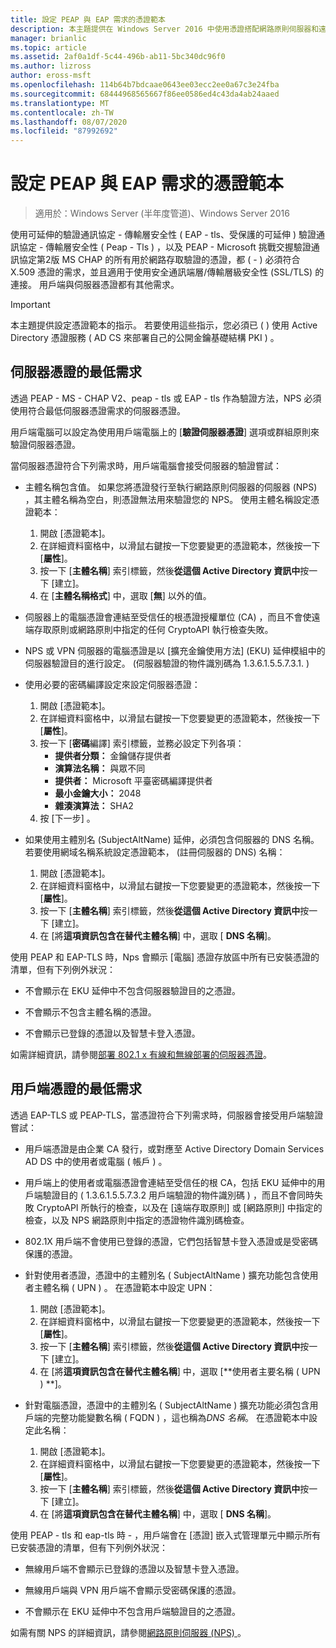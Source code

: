 ```yaml
---
title: 設定 PEAP 與 EAP 需求的憑證範本
description: 本主題提供在 Windows Server 2016 中使用憑證搭配網路原則伺服器和遠端存取的相關資訊。
manager: brianlic
ms.topic: article
ms.assetid: 2af0a1df-5c44-496b-ab11-5bc340dc96f0
ms.author: lizross
author: eross-msft
ms.openlocfilehash: 114b64b7bdcaae0643ee03ecc2ee0a67c3e24fba
ms.sourcegitcommit: 68444968565667f86ee0586ed4c43da4ab24aaed
ms.translationtype: MT
ms.contentlocale: zh-TW
ms.lasthandoff: 08/07/2020
ms.locfileid: "87992692"
---
```

# <a name="configure-certificate-templates-for-peap-and-eap-requirements"></a>設定 PEAP 與 EAP 需求的憑證範本

>適用於：Windows Server (半年度管道)、Windows Server 2016

使用可延伸的驗證通訊協定 \- 傳輸層安全性 \( EAP \- tls、受保護的可延伸 \) 驗證通訊協定 \- 傳輸層安全性 \( Peap \- Tls \) ，以及 PEAP \- Microsoft 挑戰交握驗證通訊協定第2版 MS CHAP 的所有用於網路存取驗證的憑證，都 \( \- \) 必須符合 X.509 憑證的需求，並且適用于使用安全通訊端層/傳輸層級安全性 (SSL/TLS) 的連接。 用戶端與伺服器憑證都有其他需求。

>[!IMPORTANT]
>本主題提供設定憑證範本的指示。 若要使用這些指示，您必須已 \( \) 使用 Active Directory 憑證服務 \( AD CS 來部署自己的公開金鑰基礎結構 PKI \) 。

## <a name="minimum-server-certificate-requirements"></a>伺服器憑證的最低需求

透過 PEAP \- MS \- CHAP V2、peap \- tls 或 EAP \- tls 作為驗證方法，NPS 必須使用符合最低伺服器憑證需求的伺服器憑證。

用戶端電腦可以設定為使用用戶端電腦上的 [**驗證伺服器憑證**] 選項或群組原則來驗證伺服器憑證。

當伺服器憑證符合下列需求時，用戶端電腦會接受伺服器的驗證嘗試：

- 主體名稱包含值。 如果您將憑證發行至執行網路原則伺服器的伺服器 (NPS) ，其主體名稱為空白，則憑證無法用來驗證您的 NPS。 使用主體名稱設定憑證範本：

    1. 開啟 [憑證範本]。
    2. 在詳細資料窗格中，以滑鼠右鍵按一下您要變更的憑證範本，然後按一下 [**屬性**]。
    3. 按一下 [**主體名稱**] 索引標籤，然後**從這個 Active Directory 資訊中**按一下 [建立]。
    4. 在 [**主體名稱格式**] 中，選取 [**無**] 以外的值。

- 伺服器上的電腦憑證會連結至受信任的根憑證授權單位 (CA) ，而且不會使遠端存取原則或網路原則中指定的任何 CryptoAPI 執行檢查失敗。

- NPS 或 VPN 伺服器的電腦憑證是以 [擴充金鑰使用方法] (EKU) 延伸模組中的伺服器驗證目的進行設定。  (伺服器驗證的物件識別碼為 1.3.6.1.5.5.7.3.1. ) 

- 使用必要的密碼編譯設定來設定伺服器憑證：

    1. 開啟 [憑證範本]。
    2. 在詳細資料窗格中，以滑鼠右鍵按一下您要變更的憑證範本，然後按一下 [**屬性**]。
    3. 按一下 [**密碼**編譯] 索引標籤，並務必設定下列各項：
       - **提供者分類：** 金鑰儲存提供者
       - **演算法名稱：** 與眾不同
       - **提供者：** Microsoft 平臺密碼編譯提供者
       - **最小金鑰大小：** 2048
       - **雜湊演算法：** SHA2
    4. 按 [下一步]  。

- 如果使用主體別名 (SubjectAltName) 延伸，必須包含伺服器的 DNS 名稱。 若要使用網域名稱系統設定憑證範本， (註冊伺服器的 DNS) 名稱：

    1. 開啟 [憑證範本]。
    2. 在詳細資料窗格中，以滑鼠右鍵按一下您要變更的憑證範本，然後按一下 [**屬性**]。
    3. 按一下 [**主體名稱**] 索引標籤，然後**從這個 Active Directory 資訊中**按一下 [建立]。
    4. 在 [將**這項資訊包含在替代主體名稱**] 中，選取 [ **DNS 名稱**]。

使用 PEAP 和 EAP-TLS 時，Nps 會顯示 [電腦] 憑證存放區中所有已安裝憑證的清單，但有下列例外狀況：

- 不會顯示在 EKU 延伸中不包含伺服器驗證目的之憑證。

- 不會顯示不包含主體名稱的憑證。

- 不會顯示已登錄的憑證以及智慧卡登入憑證。

如需詳細資訊，請參閱[部署 802.1 x 有線和無線部署的伺服器憑證](../../core-network-guide/cncg/server-certs/deploy-server-certificates-for-802.1x-wired-and-wireless-deployments.md)。

## <a name="minimum-client-certificate-requirements"></a>用戶端憑證的最低需求

透過 EAP-TLS 或 PEAP-TLS，當憑證符合下列需求時，伺服器會接受用戶端驗證嘗試：

- 用戶端憑證是由企業 CA 發行，或對應至 Active Directory Domain Services AD DS 中的使用者或電腦 \( 帳戶 \) 。

- 用戶端上的使用者或電腦憑證會連結至受信任的根 CA，包括 EKU 延伸中的用戶端驗證目的 \( 1.3.6.1.5.5.7.3.2 用戶端驗證的物件識別碼 \) ，而且不會同時失敗 CryptoAPI 所執行的檢查，以及在 [遠端存取原則] 或 [網路原則] 中指定的檢查，以及 NPS 網路原則中指定的憑證物件識別碼檢查。

- 802.1X 用戶端不會使用已登錄的憑證，它們包括智慧卡登入憑證或是受密碼保護的憑證。

- 針對使用者憑證，憑證中的主體別名 \( SubjectAltName \) 擴充功能包含使用者主體名稱 \( UPN \) 。 在憑證範本中設定 UPN：

    1. 開啟 [憑證範本]。
    2. 在詳細資料窗格中，以滑鼠右鍵按一下您要變更的憑證範本，然後按一下 [**屬性**]。
    3. 按一下 [**主體名稱**] 索引標籤，然後**從這個 Active Directory 資訊中**按一下 [建立]。
    4. 在 [將**這項資訊包含在替代主體名稱**] 中，選取 [**使用者主要名稱 \( UPN \) **]。

- 針對電腦憑證，憑證中的主體別名 \( SubjectAltName \) 擴充功能必須包含用戶端的完整功能變數名稱 \( FQDN \) ，這也稱為*DNS 名稱*。 在憑證範本中設定此名稱：

    1. 開啟 [憑證範本]。
    2. 在詳細資料窗格中，以滑鼠右鍵按一下您要變更的憑證範本，然後按一下 [**屬性**]。
    3. 按一下 [**主體名稱**] 索引標籤，然後**從這個 Active Directory 資訊中**按一下 [建立]。
    4. 在 [將**這項資訊包含在替代主體名稱**] 中，選取 [ **DNS 名稱**]。

使用 PEAP \- tls 和 eap-tls 時 \- ，用戶端會在 [憑證] 嵌入式管理單元中顯示所有已安裝憑證的清單，但有下列例外狀況：

- 無線用戶端不會顯示已登錄的憑證以及智慧卡登入憑證。

- 無線用戶端與 VPN 用戶端不會顯示受密碼保護的憑證。

- 不會顯示在 EKU 延伸中不包含用戶端驗證目的之憑證。


如需有關 NPS 的詳細資訊，請參閱[網路原則伺服器 (NPS) ](nps-top.md)。